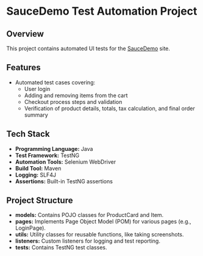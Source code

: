 # SauceDemo Test Automation Project

## Overview
This project contains automated UI tests for the [SauceDemo](https://www.saucedemo.com/) site. 

## Features
- Automated test cases covering:
    - User login 
    - Adding and removing items from the cart
    - Checkout process steps and validation
    - Verification of product details, totals, tax calculation, and final order summary

## Tech Stack
- **Programming Language:** Java
- **Test Framework:** TestNG 
- **Automation Tools:** Selenium WebDriver
- **Build Tool:** Maven
- **Logging:** SLF4J 
- **Assertions:** Built-in TestNG assertions


## Project Structure
- **models:** Contains POJO classes for ProductCard and Item.
- **pages:** Implements Page Object Model (POM) for various pages (e.g., LoginPage).
- **utils:** Utility classes for reusable functions, like taking screenshots.
- **listeners:** Custom listeners for logging and test reporting.
- **tests:** Contains TestNG test classes.
